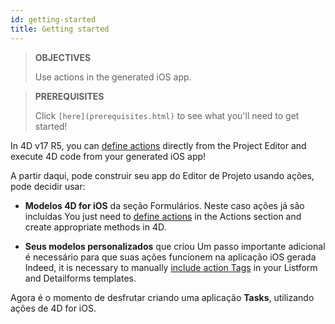 ```yaml
---
id: getting-started
title: Getting started
---
```


> **OBJECTIVES**
> 
> Use actions in the generated iOS app.


> **PREREQUISITES**
> 
> Click `[here](prerequisites.html)` to see what you'll need to get started!

In 4D v17 R5, you can [define actions](define-first-action.md) directly from the Project Editor and execute 4D code from your generated iOS app!

A partir daqui, pode construir seu app do Editor de Projeto usando ações, pode decidir usar:

* **Modelos 4D for iOS** da seção Formulários. Neste caso ações já são incluídas You just need to [define actions](define-first-action.md) in the Actions section and create appropriate methods in 4D.

* **Seus modelos personalizados** que criou Um passo importante adicional é necessário para que suas ações funcionem na aplicação iOS gerada Indeed, it is necessary to manually [include action Tags](adding-actions-template.md) in your Listform and Detailforms templates.

Agora é o momento de desfrutar criando uma aplicação **Tasks**, utilizando ações de 4D for iOS.